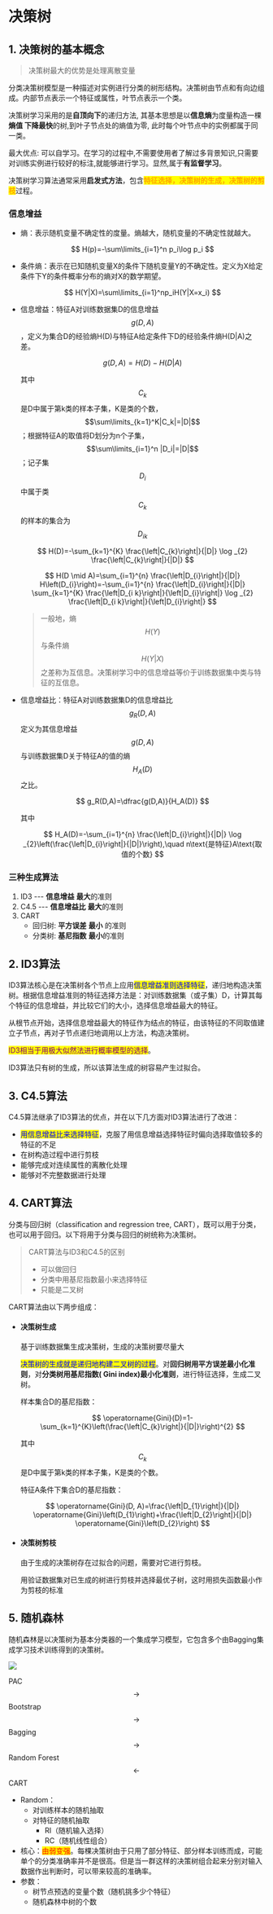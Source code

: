 # 决策树

## 1. 决策树的基本概念

> 决策树最大的优势是处理离散变量

分类决策树模型是一种描述对实例进行分类的树形结构。决策树由节点和有向边组成。内部节点表示一个特征或属性，叶节点表示一个类。

决策树学习采用的是**自顶向下**的递归方法, 其基本思想是以**信息熵**为度量构造一棵**熵值 下降最快**的树,到叶子节点处的熵值为零, 此时每个叶节点中的实例都属于同一类。

最大优点: 可以自学习。在学习的过程中,不需要使用者了解过多背景知识,只需要对训练实例进行较好的标注,就能够进行学习。显然,属于**有监督学习**。

决策树学习算法通常采用**启发式方法**，包含<mark style="color:orange;">**特征选择，决策树的生成，决策树的剪枝**</mark>过程。

### 信息增益

*   熵：表示随机变量不确定性的度量。熵越大，随机变量的不确定性就越大。

    $$
    H(p)=-\sum\limits_{i=1}^n p_i\log p_i
    $$
*   条件熵：表示在已知随机变量X的条件下随机变量Y的不确定性。定义为X给定条件下Y的条件概率分布的熵对X的数学期望。

    $$
    H(Y|X)=\sum\limits_{i=1}^np_iH(Y|X=x_i)
    $$
*   信息增益：特征A对训练数据集D的信息增益$$g(D,A)$$，定义为集合D的经验熵H(D)与特征A给定条件下D的经验条件熵H(D|A)之差。

    $$
    g(D,A)=H(D)-H(D|A)
    $$

    其中$$C_k$$是D中属于第k类的样本子集，K是类的个数，$$\sum\limits_{k=1}^K|C_k|=|D|$$；根据特征A的取值将D划分为n个子集，$$\sum\limits_{i=1}^n |D_i|=|D|$$；记子集$$D_i$$中属于类$$C_k$$的样本的集合为$$D_{ik}$$

    $$
    H(D)=-\sum_{k=1}^{K} \frac{\left|C_{k}\right|}{|D|} \log _{2} \frac{\left|C_{k}\right|}{|D|}
    $$

    $$
    H(D \mid A)=\sum_{i=1}^{n} \frac{\left|D_{i}\right|}{|D|} H\left(D_{i}\right)=-\sum_{i=1}^{n} \frac{\left|D_{i}\right|}{|D|} \sum_{k=1}^{K} \frac{\left|D_{i k}\right|}{\left|D_{i}\right|} \log _{2} \frac{\left|D_{i k}\right|}{\left|D_{i}\right|}
    $$

    > 一般地，熵$$H(Y)$$与条件熵$$H(Y|X)$$之差称为互信息。决策树学习中的信息增益等价于训练数据集中类与特征的互信息。
*   信息增益比：特征A对训练数据集D的信息增益比$$g_R(D,A)$$定义为其信息增益$$g(D,A)$$与训练数据集D关于特征A的值的熵$$H_A(D)$$之比。

    $$
    g_R(D,A)=\dfrac{g(D,A)}{H_A(D)}
    $$

    其中

    $$
    H_A(D)=-\sum_{i=1}^{n} \frac{\left|D_{i}\right|}{|D|} \log _{2}\left(\frac{\left|D_{i}\right|}{|D|}\right),\quad n\text{是特征}A\text{取值的个数}
    $$

### 三种生成算法

1. ID3 --- **信息增益** **最大**的准则
2. C4.5 --- **信息增益比** **最大**的准则
3. CART
   * 回归树: **平方误差** **最小** 的准则
   * 分类树: **基尼指数** **最小**的准则

## 2. ID3算法

ID3算法核心是在决策树各个节点上应用<mark style="color:blue;">信息增益准则选择特征</mark>，递归地构造决策树。根据信息增益准则的特征选择方法是：对训练数据集（或子集）D，计算其每个特征的信息增益，并比较它们的大小，选择信息增益最大的特征。

从根节点开始，选择信息增益最大的特征作为结点的特征，由该特征的不同取值建立子节点，再对子节点递归地调用以上方法，构造决策树。

<mark style="color:purple;">ID3相当于用极大似然法进行概率模型的选择</mark>。

ID3算法只有树的生成，所以该算法生成的树容易产生过拟合。

## 3. C4.5算法

C4.5算法继承了ID3算法的优点，并在以下几方面对ID3算法进行了改进：

* <mark style="color:blue;">用信息增益比来选择特征</mark>，克服了用信息增益选择特征时偏向选择取值较多的特征的不足
* 在树构造过程中进行剪枝
* 能够完成对连续属性的离散化处理
* 能够对不完整数据进行处理

## 4. CART算法

分类与回归树（classification and regression tree, CART），既可以用于分类，也可以用于回归。以下将用于分类与回归的树统称为决策树。

> CART算法与ID3和C4.5的区别
>
> * 可以做回归
> * 分类中用基尼指数最小来选择特征
> * 只能是二叉树

CART算法由以下两步组成：

*   #### 决策树生成

    基于训练数据集生成决策树，生成的决策树要尽量大

    <mark style="color:blue;">决策树的生成就是递归地构建二叉树的过程</mark>。对**回归树用平方误差最小化准则**，对**分类树用基尼指数( Gini index)最小化准则**，进行特征选择，生成二叉树。

    样本集合D的基尼指数：

    $$
    \operatorname{Gini}(D)=1-\sum_{k=1}^{K}\left(\frac{\left|C_{k}\right|}{|D|}\right)^{2}
    $$

    其中$$C_k$$是D中属于第k类的样本子集，K是类的个数。

    特征A条件下集合D的基尼指数：

    $$
    \operatorname{Gini}(D, A)=\frac{\left|D_{1}\right|}{|D|} \operatorname{Gini}\left(D_{1}\right)+\frac{\left|D_{2}\right|}{|D|} \operatorname{Gini}\left(D_{2}\right)
    $$
*   #### 决策树剪枝

    由于生成的决策树存在过拟合的问题，需要对它进行剪枝。

    用验证数据集对已生成的树进行剪枝并选择最优子树，这时用损失函数最小作为剪枝的标准

## 5. 随机森林

随机森林是以决策树为基本分类器的一个集成学习模型，它包含多个由Bagging集成学习技术训练得到的决策树。

![](https://gitee.com/liuyh9909/note-imgs/raw/master/img/20220102141211.png)

PAC$$\rightarrow$$Bootstrap$$\rightarrow$$Bagging$$\rightarrow$$Random Forest$$\leftarrow$$CART

* Random：
  * 对训练样本的随机抽取
  * 对特征的随机抽取
    * RI（随机输入选择）
    * RC（随机线性组合）
* 核心：<mark style="color:red;">由弱变强</mark>。每棵决策树由于只用了部分特征、部分样本训练而成，可能单个的分类准确率并不是很高。但是当一群这样的决策树组合起来分别对输入数据作出判断时，可以带来较高的准确率。
* 参数：
  * 树节点预选的变量个数（随机挑多少个特征）
  * 随机森林中树的个数
